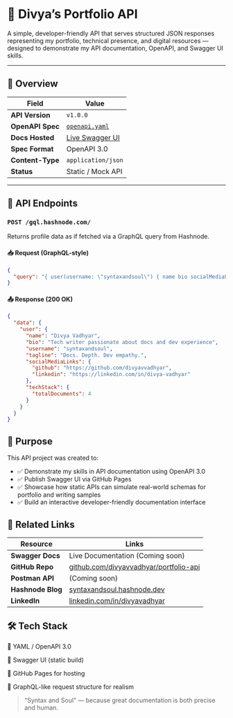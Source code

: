 # 📘 Divya’s Portfolio API

A simple, developer-friendly API that serves structured JSON responses representing my  portfolio, technical presence, and digital resources — designed to demonstrate my API documentation, OpenAPI, and Swagger UI skills.

---

## 🔖 Overview

| Field             | Value                                  |
|------------------|----------------------------------------|
| **API Version**   | `v1.0.0`                               |
| **OpenAPI Spec**  | [`openapi.yaml`](./docs/openapi.yaml) |
| **Docs Hosted**   | [Live Swagger UI](https://divyavvadhyar.github.io/portfolio-api/) |
| **Spec Format**   | OpenAPI 3.0                            |
| **Content-Type**  | `application/json`                    |
| **Status**        | Static / Mock API                     |

---

## 🚀 API Endpoints

### `POST /gql.hashnode.com/`

Returns profile data as if fetched via a GraphQL query from Hashnode.

#### 📥 Request (GraphQL-style)

```json
{
  "query": "{ user(username: \"syntaxandsoul\") { name bio socialMediaLinks { github linkedin } techStack { totalDocuments } } }"
}
```

#### 📤 Response (200 OK)

```json
{
  "data": {
    "user": {
      "name": "Divya Vadhyar",
      "bio": "Tech writer passionate about docs and dev experience",
      "username": "syntaxandsoul",
      "tagline": "Docs. Depth. Dev empathy.",
      "socialMediaLinks": {
        "github": "https://github.com/divyavvadhyar",
        "linkedin": "https://linkedin.com/in/divya-vadhyar"
      },
      "techStack": {
        "totalDocuments": 4
      }
    }
  }
}
```

## 🧠 Purpose
This API project was created to:

* ✅ Demonstrate my skills in API documentation using OpenAPI 3.0
* ✅ Publish Swagger UI via GitHub Pages
* ✅ Showcase how static APIs can simulate real-world schemas for portfolio and writing samples
* ✅ Build an interactive developer-friendly documentation interface

## 📂 Related Links

| **Resource**       |	**Links**                        |
|--------------------|-----------------------------------|
| **Swagger Docs** |	Live Documentation (Coming soon) |
| **GitHub Repo**  |	[github.com/divyavvadhyar/portfolio-api](https://github.com/divyavvadhyar/portfolio-api) |
| **Postman API**  |	(Coming soon) |
| **Hashnode Blog**|	[syntaxandsoul.hashnode.dev](https://hashnode.com/@SyntaxAndSoul) |
| **LinkedIn**     |	[linkedin.com/in/divyavadhyar](https://www.linkedin.com/in/divya-vadhyar/) |

## 🛠 Tech Stack

🔹 YAML / OpenAPI 3.0

🔹 Swagger UI (static build)

🔹 GitHub Pages for hosting

🔹 GraphQL-like request structure for realism

> “Syntax and Soul” — because great documentation is both precise and human.
